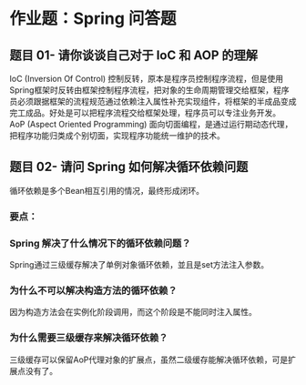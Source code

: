 # 作业题：Spring 问答题  
## 题目 01- 请你谈谈自己对于 IoC 和 AOP 的理解  
IoC (Inversion Of Control) 控制反转，原本是程序员控制程序流程，但是使用Spring框架时反转由框架控制程序流程，把对象的生命周期管理交给框架，程序员必须跟据框架的流程规范通过依赖注入属性补充实现组件，将框架的半成品变成完工成品。好处是可以把程序流程交给框架处理，程序员可以专注业务开发。  
AoP (Aspect Oriented Programming) 面向切面编程，是通过运行期动态代理，把程序功能归类成个别切面，实现程序功能统一维护的技术。

## 题目 02- 请问 Spring 如何解决循环依赖问题  
循环依赖是多个Bean相互引用的情况，最终形成闭环。  
### 要点：  
### Spring 解决了什么情况下的循环依赖问题？  
Spring通过三级缓存解决了单例对象循环依赖，並且是set方法注入参数。
### 为什么不可以解决构造方法的循环依赖？  
因为构造方法会在实例化阶段调用，而这个阶段是不能同时注入属性。  
### 为什么需要三级缓存来解决循环依赖？  
三级缓存可以保留AoP代理对象的扩展点，虽然二级缓存能解决循环依赖，可是扩展点没有了。
